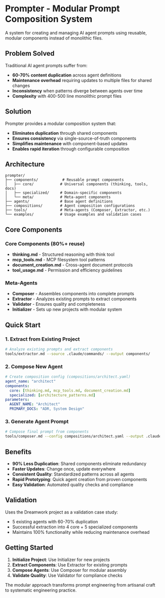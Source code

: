 # Prompter - Modular Prompt Composition System

A system for creating and managing AI agent prompts using reusable, modular components instead of monolithic files.

## Problem Solved

Traditional AI agent prompts suffer from:
- **60-70% content duplication** across agent definitions
- **Maintenance overhead** requiring updates to multiple files for shared changes
- **Inconsistency** when patterns diverge between agents over time
- **Complexity** with 400-500 line monolithic prompt files

## Solution

Prompter provides a modular composition system that:
- **Eliminates duplication** through shared components
- **Ensures consistency** via single-source-of-truth components
- **Simplifies maintenance** with component-based updates
- **Enables rapid iteration** through configurable composition

## Architecture

```
prompter/
├── components/           # Reusable prompt components
│   ├── core/            # Universal components (thinking, tools, docs)
│   ├── specialized/     # Domain-specific components  
│   └── meta/            # Meta-agent components
├── agents/              # Base agent definitions
├── compositions/        # Agent composition configurations
├── tools/               # Meta-agents (Composer, Extractor, etc.)
└── examples/            # Usage examples and validation cases
```

## Core Components

### Core Components (80%+ reuse)
- **thinking.md** - Structured reasoning with think tool
- **mcp_tools.md** - MCP filesystem tool patterns
- **document_creation.md** - Cross-agent document protocols
- **tool_usage.md** - Permission and efficiency guidelines

### Meta-Agents
- **Composer** - Assembles components into complete prompts
- **Extractor** - Analyzes existing prompts to extract components
- **Validator** - Ensures quality and completeness
- **Initializer** - Sets up new projects with modular system

## Quick Start

### 1. Extract from Existing Project
```bash
# Analyze existing prompts and extract components
tools/extractor.md --source .claude/commands/ --output components/
```

### 2. Compose New Agent
```yaml
# Create composition config (compositions/architect.yaml)
agent_name: "architect"
components:
  core: [thinking.md, mcp_tools.md, document_creation.md]
  specialized: [architecture_patterns.md]
parameters:
  AGENT_NAME: "Architect"
  PRIMARY_DOCS: "ADR, System Design"
```

### 3. Generate Agent Prompt
```bash
# Compose final prompt from components
tools/composer.md --config compositions/architect.yaml --output .claude/commands/architect.md
```

## Benefits

- **90% Less Duplication**: Shared components eliminate redundancy
- **Faster Updates**: Change once, update everywhere
- **Consistent Quality**: Standardized patterns across all agents
- **Rapid Prototyping**: Quick agent creation from proven components
- **Easy Validation**: Automated quality checks and compliance

## Validation

Uses the Dreamwork project as a validation case study:
- 5 existing agents with 60-70% duplication
- Successful extraction into 4 core + 5 specialized components
- Maintains 100% functionality while reducing maintenance overhead

## Getting Started

1. **Initialize Project**: Use Initializer for new projects
2. **Extract Components**: Use Extractor for existing prompts  
3. **Compose Agents**: Use Composer for modular assembly
4. **Validate Quality**: Use Validator for compliance checks

The modular approach transforms prompt engineering from artisanal craft to systematic engineering practice.